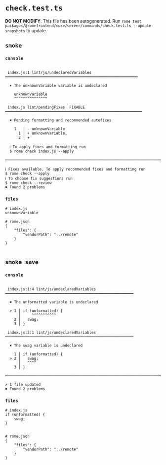 # `check.test.ts`

**DO NOT MODIFY**. This file has been autogenerated. Run `rome test packages/@romefrontend/core/server/commands/check.test.ts --update-snapshots` to update.

## `smoke`

### `console`

```

 index.js:1 lint/js/undeclaredVariables ━━━━━━━━━━━━━━━━━━━━━━━━━━━━━━━━━━━━━━━━━━━━━━━━━━━━━━━━━━━━

  ✖ The unknownVariable variable is undeclared

    unknownVariable
    ^^^^^^^^^^^^^^^

 index.js lint/pendingFixes  FIXABLE  ━━━━━━━━━━━━━━━━━━━━━━━━━━━━━━━━━━━━━━━━━━━━━━━━━━━━━━━━━━━━━━

  ✖ Pending formatting and recommended autofixes

    1   │ - unknownVariable
      1 │ + unknownVariable;
      2 │ +

  ℹ To apply fixes and formatting run
  $ rome check index.js --apply

━━━━━━━━━━━━━━━━━━━━━━━━━━━━━━━━━━━━━━━━━━━━━━━━━━━━━━━━━━━━━━━━━━━━━━━━━━━━━━━━━━━━━━━━━━━━━━━━━━━━

ℹ Fixes available. To apply recommended fixes and formatting run
$ rome check --apply
ℹ To choose fix suggestions run
$ rome check --review
✖ Found 2 problems

```

### `files`

```
# index.js
unknownVariable

# rome.json
{
	"files": {
		"vendorPath": "../remote"
	}
}


```

## `smoke save`

### `console`

```

 index.js:1:4 lint/js/undeclaredVariables ━━━━━━━━━━━━━━━━━━━━━━━━━━━━━━━━━━━━━━━━━━━━━━━━━━━━━━━━━━

  ✖ The unformatted variable is undeclared

  > 1 │ if (unformatted) {
      │     ^^^^^^^^^^^
    2 │   swag;
    3 │ }

 index.js:2:1 lint/js/undeclaredVariables ━━━━━━━━━━━━━━━━━━━━━━━━━━━━━━━━━━━━━━━━━━━━━━━━━━━━━━━━━━

  ✖ The swag variable is undeclared

    1 │ if (unformatted) {
  > 2 │   swag;
      │   ^^^^
    3 │ }

━━━━━━━━━━━━━━━━━━━━━━━━━━━━━━━━━━━━━━━━━━━━━━━━━━━━━━━━━━━━━━━━━━━━━━━━━━━━━━━━━━━━━━━━━━━━━━━━━━━━

✔ 1 file updated
✖ Found 2 problems

```

### `files`

```
# index.js
if (unformatted) {
	swag;
}


# rome.json
{
	"files": {
		"vendorPath": "../remote"
	}
}


```
